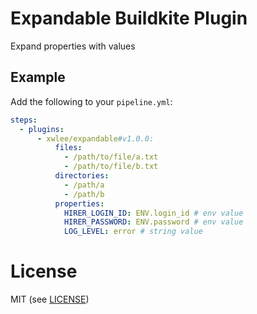 # Expandable Buildkite Plugin

Expand properties with values

## Example

Add the following to your `pipeline.yml`:

```yml
steps:
  - plugins:
      - xwlee/expandable#v1.0.0:
          files:
            - /path/to/file/a.txt
            - /path/to/file/b.txt
          directories:
            - /path/a
            - /path/b
          properties:
            HIRER_LOGIN_ID: ENV.login_id # env value
            HIRER_PASSWORD: ENV.password # env value
            LOG_LEVEL: error # string value
```

# License

MIT (see [LICENSE](LICENSE))
